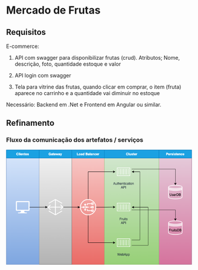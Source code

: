 # Mercado de Frutas

## Requisitos

E-commerce:

1. API com swagger para disponibilizar frutas (crud). Atributos; Nome, descrição, foto, quantidade estoque e valor

2. API login com swagger

3. Tela para vitrine das frutas, quando clicar em comprar, o item (fruta) aparece no carrinho e a quantidade vai diminuir no estoque

Necessário: Backend em .Net e Frontend em Angular ou similar.

## Refinamento

### Fluxo da comunicação dos artefatos / serviços

![Modularization Layer](https://github.com/eusouleoandrade/framework-mercado-frutas/blob/main/Docs/DesenhoRefinamento.png?raw=true)
